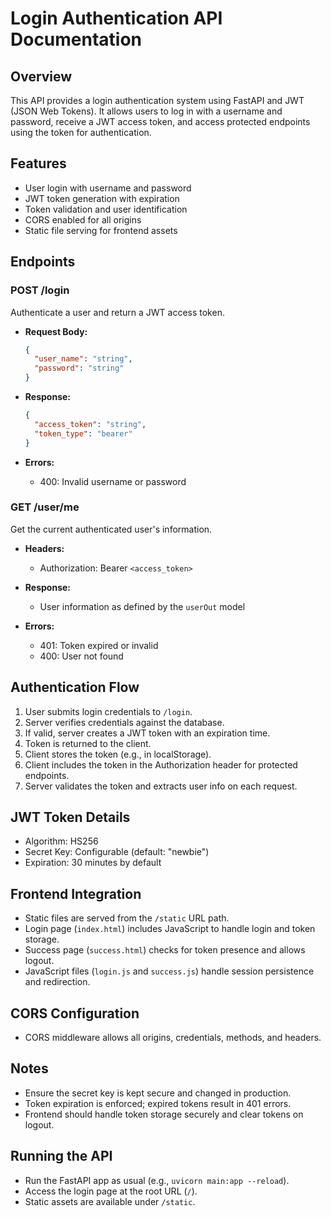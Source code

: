 # Login Authentication API Documentation

## Overview
This API provides a login authentication system using FastAPI and JWT (JSON Web Tokens). It allows users to log in with a username and password, receive a JWT access token, and access protected endpoints using the token for authentication.

## Features
- User login with username and password
- JWT token generation with expiration
- Token validation and user identification
- CORS enabled for all origins
- Static file serving for frontend assets

## Endpoints

### POST /login
Authenticate a user and return a JWT access token.

- **Request Body:**
  ```json
  {
    "user_name": "string",
    "password": "string"
  }
  ```

- **Response:**
  ```json
  {
    "access_token": "string",
    "token_type": "bearer"
  }
  ```

- **Errors:**
  - 400: Invalid username or password

### GET /user/me
Get the current authenticated user's information.

- **Headers:**
  - Authorization: Bearer `<access_token>`

- **Response:**
  - User information as defined by the `userOut` model

- **Errors:**
  - 401: Token expired or invalid
  - 400: User not found

## Authentication Flow

1. User submits login credentials to `/login`.
2. Server verifies credentials against the database.
3. If valid, server creates a JWT token with an expiration time.
4. Token is returned to the client.
5. Client stores the token (e.g., in localStorage).
6. Client includes the token in the Authorization header for protected endpoints.
7. Server validates the token and extracts user info on each request.

## JWT Token Details

- Algorithm: HS256
- Secret Key: Configurable (default: "newbie")
- Expiration: 30 minutes by default

## Frontend Integration

- Static files are served from the `/static` URL path.
- Login page (`index.html`) includes JavaScript to handle login and token storage.
- Success page (`success.html`) checks for token presence and allows logout.
- JavaScript files (`login.js` and `success.js`) handle session persistence and redirection.

## CORS Configuration

- CORS middleware allows all origins, credentials, methods, and headers.

## Notes

- Ensure the secret key is kept secure and changed in production.
- Token expiration is enforced; expired tokens result in 401 errors.
- Frontend should handle token storage securely and clear tokens on logout.

## Running the API

- Run the FastAPI app as usual (e.g., `uvicorn main:app --reload`).
- Access the login page at the root URL (`/`).
- Static assets are available under `/static`.
